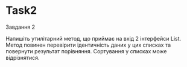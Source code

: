 # Task2
Завдання 2

Напишіть утилітарний метод, що приймає на вхід 2 інтерфейси List. Метод повинен перевірити ідентичність даних у цих списках та повернути результат порівняння. Сортування у списках може відрізнятися.
